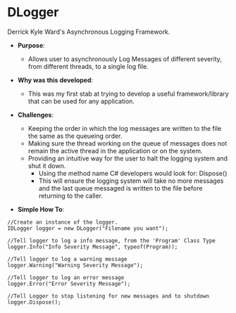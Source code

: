 # DLogger
Derrick Kyle Ward's Asynchronous Logging Framework.

* **Purpose**:
  * Allows user to asynchronously Log Messages of different severity, from different threads, to a single log file. 
  
* **Why was this developed**:
  * This was my first stab at trying to develop a useful framework/library that can be used for any application. 
* **Challenges**:
  * Keeping the order in which the log messages are written to the file the same as the queueing order.
  * Making sure the thread working on the queue of messages does not remain the active thread in the application or on the system.
  * Providing an intuitive way for the user to halt the logging system and shut it down.
     * Using the method name C# developers would look for: Dispose()
     * This will ensure the logging system will take no more messages and the last queue messaged is written to the file before returning to the caller.



* **Simple How To**:
```
//Create an instance of the logger.
IDLogger logger = new DLogger("Filename you want");

//Tell logger to log a info message, from the 'Program' Class Type
logger.Info("Info Severity Message", typeof(Program));

//Tell logger to log a warning message
logger.Warning("Warning Severity Message");

//Tell logger to log an error message
logger.Error("Error Severity Message");

//Tell Logger to stop listening for new messages and to shutdown
logger.Dispose();
```
